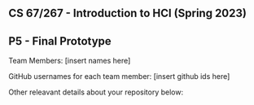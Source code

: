 ## CS 67/267 - Introduction to HCI (Spring 2023) 
## P5 - Final Prototype

Team Members: [insert names here]

GitHub usernames for each team member: [insert github ids here]

Other releavant details about your repository below:
